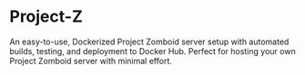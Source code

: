 # Project-Z
An easy-to-use, Dockerized Project Zomboid server setup with automated builds, testing, and deployment to Docker Hub. Perfect for hosting your own Project Zomboid server with minimal effort.
